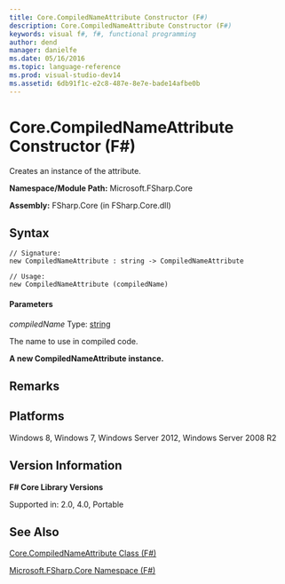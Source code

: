 ```yaml
---
title: Core.CompiledNameAttribute Constructor (F#)
description: Core.CompiledNameAttribute Constructor (F#)
keywords: visual f#, f#, functional programming
author: dend
manager: danielfe
ms.date: 05/16/2016
ms.topic: language-reference
ms.prod: visual-studio-dev14
ms.assetid: 6db91f1c-e2c8-487e-8e7e-bade14afbe0b 
---
```


# Core.CompiledNameAttribute Constructor (F#)

Creates an instance of the attribute.

**Namespace/Module Path:** Microsoft.FSharp.Core

**Assembly:** FSharp.Core (in FSharp.Core.dll)


## Syntax

```
// Signature:
new CompiledNameAttribute : string -> CompiledNameAttribute

// Usage:
new CompiledNameAttribute (compiledName)
```

#### Parameters
*compiledName*
Type: [string](https://msdn.microsoft.com/library/12b97856-ec80-4f70-a018-afb0753f755a)


The name to use in compiled code.



**A new CompiledNameAttribute instance.**
## Remarks

## Platforms
Windows 8, Windows 7, Windows Server 2012, Windows Server 2008 R2


## Version Information
**F# Core Library Versions**

Supported in: 2.0, 4.0, Portable




## See Also
[Core.CompiledNameAttribute Class &#40;F&#35;&#41;](Core.CompiledNameAttribute-Class-%5BFSharp%5D.md)

[Microsoft.FSharp.Core Namespace &#40;F&#35;&#41;](Microsoft.FSharp.Core-Namespace-%5BFSharp%5D.md)

